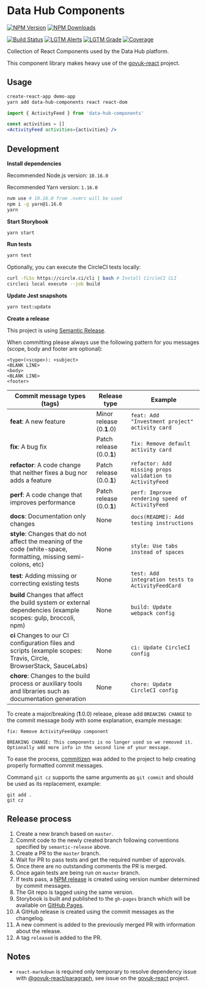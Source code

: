 # Data Hub Components

[![NPM Version][npm-version-image]][npm-url]
[![NPM Downloads][npm-downloads-image]][npm-url]

[![Build Status][circleci-image]][circleci-url]
[![LGTM Alerts][lgtm-alerts-image]][lgtm-alerts-url]
[![LGTM Grade][lgtm-grade-image]][lgtm-grade-url]
[![Coverage][codecov-image]][codecov-url]

[npm-url]: https://npmjs.org/package/data-hub-components
[npm-downloads-image]: https://badgen.net/npm/dm/data-hub-components
[npm-version-image]: https://badgen.net/npm/v/data-hub-components
[circleci-image]: https://circleci.com/gh/uktrade/data-hub-components.svg?style=svg
[circleci-url]: https://circleci.com/gh/uktrade/data-hub-components
[lgtm-alerts-image]: https://img.shields.io/lgtm/alerts/g/uktrade/data-hub-components.svg?logo=lgtm&logoWidth=18
[lgtm-alerts-url]: https://lgtm.com/projects/g/uktrade/data-hub-components/alerts/
[lgtm-grade-image]: https://img.shields.io/lgtm/grade/javascript/g/uktrade/data-hub-components.svg?logo=lgtm&logoWidth=18
[lgtm-grade-url]: https://lgtm.com/projects/g/uktrade/data-hub-components/context:javascript
[codecov-image]: https://codecov.io/gh/uktrade/data-hub-components/branch/master/graph/badge.svg
[codecov-url]: https://codecov.io/gh/uktrade/data-hub-components

Collection of React Components used by the Data Hub platform.

This component library makes heavy use of the [govuk-react](https://github.com/govuk-react/govuk-react) project.

## Usage

```bash
create-react-app demo-app
yarn add data-hub-components react react-dom
```

```jsx
import { ActivityFeed } from 'data-hub-components'

const activities = []
<ActivityFeed activities={activities} />
```

## Development

**Install dependencies**

Recommended Node.js version: `10.16.0`

Recommended Yarn version: `1.16.0`

```bash
nvm use # 10.16.0 from .nvmrc will be used
npm i -g yarn@1.16.0
yarn
```

**Start Storybook**

```bash
yarn start
```

**Run tests**

```bash
yarn test
```

Optionally, you can execute the CircleCI tests locally:

```bash
curl -fLSs https://circle.ci/cli | bash # Install CircleCI CLI
circleci local execute --job build
```

**Update Jest snapshots**

```bash
yarn test:update
```

**Create a release**

This project is using [Semantic Release](https://github.com/semantic-release/semantic-release).

When committing please always use the following pattern for you messages (scope, body and footer are optional):

```
<type>(<scope>): <subject>
<BLANK LINE>
<body>
<BLANK LINE>
<footer>
```

| Commit message types (tags)                                                                                        | Release type              | Example                                                  |
|--------------------------------------------------------------------------------------------------------------------|---------------------------|----------------------------------------------------------|
| **feat**: A new feature                                                                                            | Minor release (0.**1**.0) | `feat: Add "Investment project" activity card`           |
| **fix**: A bug fix                                                                                                 | Patch release (0.0.**1**) | `fix: Remove default activity card`                      |
| **refactor**: A code change that neither fixes a bug nor adds a feature                                            | Patch release (0.0.**1**) | `refactor: Add missing props validation to ActivityFeed` |
| **perf**: A code change that improves performance                                                                  | Patch release (0.0.**1**) | `perf: Improve rendering speed of ActivityFeed`          |
| **docs**: Documentation only changes                                                                               | None                      | `docs(README): Add testing instructions`                 |
| **style**: Changes that do not affect the meaning of the code (white-space, formatting, missing semi-colons, etc)  | None                      | `style: Use tabs instead of spaces`                      |
| **test**: Adding missing or correcting existing tests                                                              | None                      | `test: Add integration tests to ActivityFeedCard`        |
| **build** Changes that affect the build system or external dependencies (example scopes: gulp, broccoli, npm)      | None                      | `build: Update webpack config`                           |
| **ci** Changes to our CI configuration files and scripts (example scopes: Travis, Circle, BrowserStack, SauceLabs) | None                      | `ci: Update CircleCI config`                             |
| **chore**: Changes to the build process or auxiliary tools and libraries such as documentation generation          | None                      | `chore: Update CircleCI config`                          |

To create a major/breaking (**1**.0.0) release, please add `BREAKING CHANGE` to the commit message body with some explanation, example message:

```
fix: Remove ActivityFeedApp component

BREAKING CHANGE: This components is no longer used so we removed it.
Optionally add more info in the second line of your message.
```

To ease the process, [commitizen](https://github.com/commitizen/cz-cli) was added to the project to help creating properly formatted commit messages.

Command `git cz` supports the same arguments as `git commit` and should be used as its replacement, example:

```
git add .
git cz
```

## Release process

1. Create a new branch based on `master`.
2. Commit code to the newly created branch following conventions specified by `semantic-release` above.
3. Create a PR to the `master` branch.
4. Wait for PR to pass tests and get the required number of approvals.
5. Once there are no outstanding comments the PR is merged.
6. Once again tests are being run on `master` branch.
7. If tests pass, a [NPM release](https://www.npmjs.com/package/data-hub-components) is created using version number determined by commit messages.
8. The Git repo is tagged using the same version.
9. Storybook is built and published to the `gh-pages` branch which will be available on [GitHub Pages](https://uktrade.github.io/data-hub-components).
10. A GitHub release is created using the commit messages as the changelog.
11. A new comment is added to the previously merged PR with information about the release.
12. A tag `released` is added to the PR.

## Notes

* `react-markdown` is required only temporary to resolve dependency issue with [@govuk-react/paragraph](https://github.com/govuk-react/govuk-react/tree/master/components/paragraph), see issue on the [govuk-react](https://github.com/govuk-react/govuk-react/issues/425) project.
